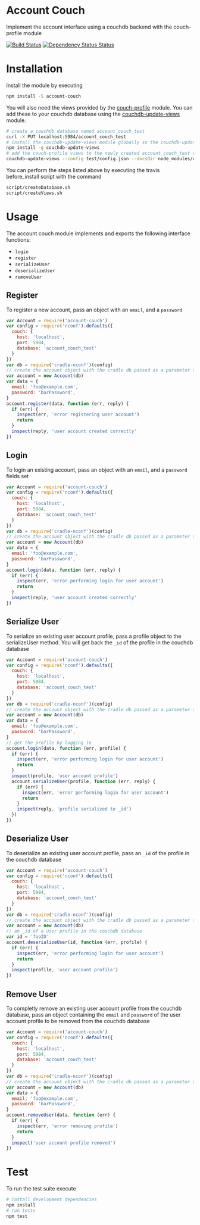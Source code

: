 # Account Couch
Implement the account interface using a couchdb backend with the couch-profile module

[![Build Status](https://travis-ci.org/nisaacson/account-couch.png?branch=master)](https://travis-ci.org/nisaacson/account-couch)
[![Dependency Status Status](https://david-dm.org/nisaacson/account-couch.png)](https://david-dm.org/nisaacson/account-couch)

# Installation
Install the module by executing
```bash
npm install -S account-couch
```

You will also need the views provided by the [couch-profile](https://github.com/nisaacson/couch-profile) module. You can add these to your couchdb database using the [couchdb-update-views](https://github.com/nisaacson/couchdb-update-views) module.

```bash
# create a couchdb database named account_couch_test
curl -X PUT localhost:5984/account_couch_test
# install the couchdb-update-views module globally so the couchdb-update-views command is available on the command line
npm install -g couchdb-update-views
# add the couch-profile views to the newly created account_couch_test database
couchdb-update-views --config test/config.json --docsDir node_modules/couch-profile/docs
```

You can perform the steps listed above by executing the travis before_install script with the command

```bash
script/createDatabase.sh
script/createViews.sh
```


# Usage
The account couch module implements and exports the following interface functions:

* `login`
* `register`
* `serializeUser`
* `deserializeUser`
* `removeUser`


## Register

To register a new account, pass an object with an `email`,  and a `password`

```javascript
var Account = require('account-couch')
var config = require('nconf').defaults({
  couch: {
    host: 'localhost',
    port: 5984,
    database: 'account_couch_test'
  }    
})
var db = require('cradle-nconf')(config)
// create the account object with the cradle db passed as a parameter to the constructor
var account = new Account(db)
var data = {
  email: 'foo@example.com',
  password: 'barPassword',
}
account.register(data, function (err, reply) {
  if (err) {
    inspect(err, 'error registering user account')
    return
  }
  inspect(reply, 'user account created correctly'
})
```

## Login

To login an existing account, pass an object with an `email`,  and a `password` fields set

```javascript
var Account = require('account-couch')
var config = require('nconf').defaults({
  couch: {
    host: 'localhost',
    port: 5984,
    database: 'account_couch_test'
  }    
})
var db = require('cradle-nconf')(config)
// create the account object with the cradle db passed as a parameter to the constructor
var account = new Account(db)
var data = {
  email: 'foo@example.com',
  password: 'barPassword',
}
account.login(data, function (err, reply) {
  if (err) {
    inspect(err, 'error performing login for user account')
    return
  }
  inspect(reply, 'user account created correctly'
})
```

## Serialize User

To serialize an existing user account profile, pass a profile object to the serializeUser method. You will get back the `_id` of the profile in the couchdb database

```javascript
var Account = require('account-couch')
var config = require('nconf').defaults({
  couch: {
    host: 'localhost',
    port: 5984,
    database: 'account_couch_test'
  }    
})
var db = require('cradle-nconf')(config)
// create the account object with the cradle db passed as a parameter to the constructor
var account = new Account(db)
var data = {
  email: 'foo@example.com',
  password: 'barPassword',
}
// get the profile by logging in
account.login(data, function (err, profile) {
  if (err) {
    inspect(err, 'error performing login for user account')
    return
  }
  inspect(profile, 'user account profile')
  account.serializeUser(profile, function (err, reply) {
    if (err) {
      inspect(err, 'error performing login for user account')
      return
    }
    inspect(reply, 'profile serialized to _id')
  })
})
```

## Deserialize User

To deserialize an existing user account profile, pass an `_id` of the profile in the couchdb database

```javascript
var Account = require('account-couch')
var config = require('nconf').defaults({
  couch: {
    host: 'localhost',
    port: 5984,
    database: 'account_couch_test'
  }    
})
var db = require('cradle-nconf')(config)
// create the account object with the cradle db passed as a parameter to the constructor
var account = new Account(db)
// an _id of a user profile in the couchdb database
var id = 'fooID'
account.deserializeUser(id, function (err, profile) {
  if (err) {
    inspect(err, 'error performing login for user account')
    return
  }
  inspect(profile, 'user account profile')
})
```



## Remove User

To completly remove an existing user account profile from the couchdb database, pass an object containing the `email` and `password` of the user account profile to be removed from the couchdb database

```javascript
var Account = require('account-couch')
var config = require('nconf').defaults({
  couch: {
    host: 'localhost',
    port: 5984,
    database: 'account_couch_test'
  }    
})
var db = require('cradle-nconf')(config)
// create the account object with the cradle db passed as a parameter to the constructor
var account = new Account(db)
var data = {
  email: 'foo@example.com',
  password: 'barPassword',
}
account.removeUser(data, function (err) {
  if (err) {
    inspect(err, 'error removing profile')
    return
  }
  inspect('user account profile removed')
})
```

# Test
To run the test suite execute

```bash
# install development dependencies
npm install
# run tests
npm test
```

